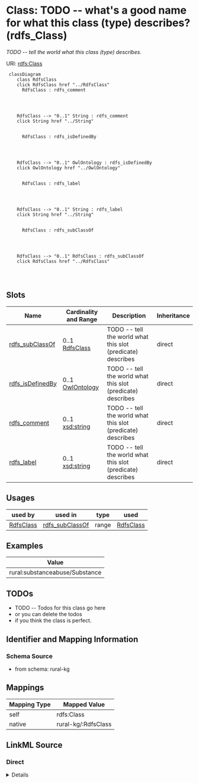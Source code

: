 

# Class: TODO -- what's a good name for what this class (type) describes? (rdfs_Class)


_TODO -- tell the world what this class (type) describes._





URI: [rdfs:Class](http://www.w3.org/2000/01/rdf-schema#Class)






```mermaid
 classDiagram
    class RdfsClass
    click RdfsClass href "../RdfsClass"
      RdfsClass : rdfs_comment
        
          
    
    
    RdfsClass --> "0..1" String : rdfs_comment
    click String href "../String"

        
      RdfsClass : rdfs_isDefinedBy
        
          
    
    
    RdfsClass --> "0..1" OwlOntology : rdfs_isDefinedBy
    click OwlOntology href "../OwlOntology"

        
      RdfsClass : rdfs_label
        
          
    
    
    RdfsClass --> "0..1" String : rdfs_label
    click String href "../String"

        
      RdfsClass : rdfs_subClassOf
        
          
    
    
    RdfsClass --> "0..1" RdfsClass : rdfs_subClassOf
    click RdfsClass href "../RdfsClass"

        
      
```




<!-- no inheritance hierarchy -->


## Slots

| Name | Cardinality and Range | Description | Inheritance |
| ---  | --- | --- | --- |
| [rdfs_subClassOf](../slots/rdfs_subClassOf.md) | 0..1 <br/> [RdfsClass](../classes/RdfsClass.md) | TODO -- tell the world what this slot (predicate) describes | direct |
| [rdfs_isDefinedBy](../slots/rdfs_isDefinedBy.md) | 0..1 <br/> [OwlOntology](../classes/OwlOntology.md) | TODO -- tell the world what this slot (predicate) describes | direct |
| [rdfs_comment](../slots/rdfs_comment.md) | 0..1 <br/> [xsd:string](http://www.w3.org/2001/XMLSchema#string) | TODO -- tell the world what this slot (predicate) describes | direct |
| [rdfs_label](../slots/rdfs_label.md) | 0..1 <br/> [xsd:string](http://www.w3.org/2001/XMLSchema#string) | TODO -- tell the world what this slot (predicate) describes | direct |





## Usages

| used by | used in | type | used |
| ---  | --- | --- | --- |
| [RdfsClass](../classes/RdfsClass.md) | [rdfs_subClassOf](../slots/rdfs_subClassOf.md) | range | [RdfsClass](../classes/RdfsClass.md) |







## Examples

| Value |
| --- |
| rural:substanceabuse/Substance |

## TODOs

* TODO -- Todos for this class go here
* or you can delete the todos
* if you think the class is perfect.

## Identifier and Mapping Information







### Schema Source


* from schema: rural-kg




## Mappings

| Mapping Type | Mapped Value |
| ---  | ---  |
| self | rdfs:Class |
| native | rural-kg/:RdfsClass |







## LinkML Source

<!-- TODO: investigate https://stackoverflow.com/questions/37606292/how-to-create-tabbed-code-blocks-in-mkdocs-or-sphinx -->

### Direct

<details>
```yaml
name: rdfs_Class
description: TODO -- tell the world what this class (type) describes.
title: TODO -- what's a good name for what this class (type) describes?
todos:
- TODO -- Todos for this class go here
- or you can delete the todos
- if you think the class is perfect.
notes:
- There are 14 instances of this class.
examples:
- value: rural:substanceabuse/Substance
from_schema: rural-kg
slots:
- rdfs_subClassOf
- rdfs_isDefinedBy
- rdfs_comment
- rdfs_label
class_uri: rdfs:Class

```
</details>

### Induced

<details>
```yaml
name: rdfs_Class
description: TODO -- tell the world what this class (type) describes.
title: TODO -- what's a good name for what this class (type) describes?
todos:
- TODO -- Todos for this class go here
- or you can delete the todos
- if you think the class is perfect.
notes:
- There are 14 instances of this class.
examples:
- value: rural:substanceabuse/Substance
from_schema: rural-kg
attributes:
  rdfs_subClassOf:
    name: rdfs_subClassOf
    description: TODO -- tell the world what this slot (predicate) describes.
    todos:
    - TODO -- Todos for this slot go here
    - or you can delete the todos
    - if you think the class is perfect.
    comments:
    - 9 occurrences with subject type rdfs_Class and object type rdfs_Class.
    examples:
    - value: rural:administrativearea/County rdfs:subClassOf rural:administrativearea/AdministrativeArea
    from_schema: rural-kg
    rank: 1000
    slot_uri: rdfs:subClassOf
    alias: rdfs_subClassOf
    owner: rdfs_Class
    domain_of:
    - rdfs_Class
    range: rdfs_Class
  rdfs_isDefinedBy:
    name: rdfs_isDefinedBy
    description: TODO -- tell the world what this slot (predicate) describes.
    todos:
    - TODO -- Todos for this slot go here
    - or you can delete the todos
    - if you think the class is perfect.
    comments:
    - 5 occurrences with subject type rdfs_Class and object type owl_Ontology.
    examples:
    - value: rural:treatmentprovider/TreatmentProvider rdfs:isDefinedBy rural:ontology
    from_schema: rural-kg
    rank: 1000
    slot_uri: rdfs:isDefinedBy
    alias: rdfs_isDefinedBy
    owner: rdfs_Class
    domain_of:
    - rdfs_Class
    range: owl_Ontology
  rdfs_comment:
    name: rdfs_comment
    description: TODO -- tell the world what this slot (predicate) describes.
    todos:
    - TODO -- Todos for this slot go here
    - or you can delete the todos
    - if you think the class is perfect.
    comments:
    - 14 occurrences with subject type rdfs_Class and object type string.
    examples:
    - value: rural:mentalhealthservice/MentalHealthServiceCategory rdfs:comment Categories
        of mental health services.
    from_schema: rural-kg
    rank: 1000
    slot_uri: rdfs:comment
    alias: rdfs_comment
    owner: rdfs_Class
    domain_of:
    - rdfs_Class
    range: string
  rdfs_label:
    name: rdfs_label
    description: TODO -- tell the world what this slot (predicate) describes.
    todos:
    - TODO -- Todos for this slot go here
    - or you can delete the todos
    - if you think the class is perfect.
    comments:
    - 5 occurrences with subject type rdfs_Class and object type string.
    examples:
    - value: rural:treatmentprovider/TreatmentProvider rdfs:label Treatment Provider
    from_schema: rural-kg
    rank: 1000
    slot_uri: rdfs:label
    alias: rdfs_label
    owner: rdfs_Class
    domain_of:
    - rdfs_Class
    range: string
class_uri: rdfs:Class

```
</details>